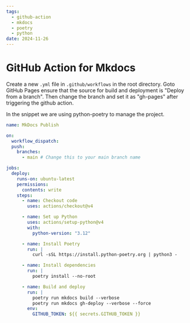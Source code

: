```yaml
---
tags:
  - github-action
  - mkdocs
  - poetry
  - python
date: 2024-11-26
---
```


# GitHub Action for Mkdocs

Create a new `.yml` file in `.github/workflows` in the root directory. Goto GitHub Pages ensure that the source for build and deployment is "Deploy from a branch". Then change the branch and set it as "gh-pages" after triggering the github action.  

In the snippet we are using python-poetry to manage the project. 

```yaml
name: MkDocs Publish

on:
  workflow_dispatch:
  push:
    branches:
      - main # Change this to your main branch name

jobs:
  deploy:
    runs-on: ubuntu-latest
    permissions:
      contents: write
    steps:
      - name: Checkout code
        uses: actions/checkout@v4

      - name: Set up Python
        uses: actions/setup-python@v4
        with:
          python-version: "3.12"

      - name: Install Poetry
        run: |
          curl -sSL https://install.python-poetry.org | python3 -

      - name: Install dependencies
        run: |
          poetry install --no-root

      - name: Build and deploy
        run: |
          poetry run mkdocs build --verbose
          poetry run mkdocs gh-deploy --verbose --force
        env:
          GITHUB_TOKEN: ${{ secrets.GITHUB_TOKEN }}

```
